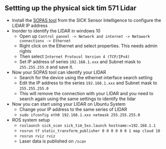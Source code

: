 ## Settting up the physical sick tim 571 Lidar
- Install the [SOPAS tool](https://www.sick.com/ag/en/sopas-engineering-tool/p/p367244) from the SICK Sensor Intelligence to configure the LIDAR IP address
- Inorder to identify the LIDAR in windows 10
    - Open up `Control pannel -> Network and internet -> Netowork connections -> Ethernet`
    - Right click on the Ethernet and select properties. This needs admin rights
    - Then select `Internet Protocol Version 4 (TCP/IPv4)`
    - Set IP address of series `192.168.1.xxx` and Subnet mask to `255.255.255.0` and save it.
- Now your SOPAS tool can identify your LIDAR
    - Search for the device using the ethernet interface search setting
    - Edit the IP address to the series `192.168.1.xxx` and Subnet mask to `255.255.255.0`
    - This will remove the connection with your LIDAR and you need to search again using the same settings to identify the lidar
- Now you can start using your LIDAR on Ubuntu System
    - Change your IP address to the same series of LIDAR
    - `sudo ifconfig eth0 192.168.1.xxx netmask 255.255.255.0`
- ROS system setup
    - `roslaunch sick_scan sick_tim_5xx.launch hostname:=192.168.1.1`
    - `rosrun tf static_transform_publisher 0 0 0 0 0 0 1 map cloud 10`
    - `rosrun rviz rviz`
    - Laser data is published on `/scan`

